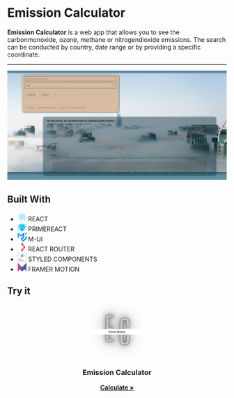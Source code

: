 # Emission Calculator

<strong>Emission Calculator</strong> is a web app that allows you to see the carbonmonoxide, ozone, methane or nitrogendioxide emissions. The search can be conducted by country, date range or by providing a specific coordinate.
<hr>



<a href="https://emission-calculator.netlify.app/" target="_blank"><img src="./public/og_img.png"></a>

## Built With

<ul>
  <li><img src="./public/read_me_img/logo192.png" width="20" height="20">  REACT</li>
  <li><img src="./public/read_me_img/primereact.svg" width="20" height="20">  PRIMEREACT</li>
  <li><img src="./public/read_me_img/material-ui.svg" width="20" height="20">  M-UI</li>
  <li><img src="./public/read_me_img/react-router.svg" width="20" height="20">  REACT ROUTER</li>
  <li><img src="./public/read_me_img/styled-components.svg" width="20" height="20">  STYLED COMPONENTS</li>
  <li><img src="./public/read_me_img/framer-motion.svg" width="20" height="20">  FRAMER MOTION</li>
</ul>


## Try it

<div align="center">
  <a href="https://emission-calculator.netlify.app/">
    <img src="./public/favicon_package/android-chrome-192x192.png" alt="Logo" width="120" height="120">
  </a>

<h3 align="center">Emission Calculator</h3>

  <p align="center">
    <a href="https://emission-calculator.netlify.app/"><strong>Calculate »</strong></a>
</div>
